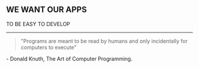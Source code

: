 <StandardTab choosen="maintainability" />

<div class="text-center font-bold h-full overflow-y-auto m-4 mt-20">
  <h2>WE WANT OUR APPS</h2>
  <p class="font-extralight text-2xl">TO BE EASY TO DEVELOP</p>
  <hr class="my-4 border-gray-500" />
  <blockquote class="font-serif">
    "Programs are meant to be read by humans and only incidentally for computers to execute"
  </blockquote>
  <p class="text-xs">- Donald Knuth, The Art of Computer Programming.</p>
</div>

<!-- TIME : 05:00 -->